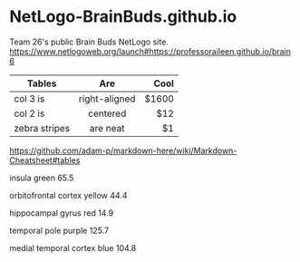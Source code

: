# NetLogo-BrainBuds.github.io
Team 26's public Brain Buds NetLogo site.
https://www.netlogoweb.org/launch#https://professoraileen.github.io/brain6

| Tables        | Are           | Cool  |
| ------------- |:-------------:| -----:|
| col 3 is      | right-aligned | $1600 |
| col 2 is      | centered      |   $12 |
| zebra stripes | are neat      |    $1 |
https://github.com/adam-p/markdown-here/wiki/Markdown-Cheatsheet#tables


insula green 65.5

orbitofrontal cortex yellow 44.4

hippocampal gyrus red 14.9

temporal pole purple 125.7

medial temporal cortex blue 104.8
